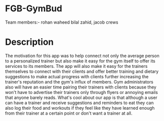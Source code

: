 # FGB-GymBud
Team members:- rohan waheed bilal zahid, jacob crews
# Description
The motivation for this app was to help connect not only the average person to a personalized trainer but also make it easy for the gym itself to offer its services to its members. The app will also make it easy for the trainers themselves to connect with their clients and offer better training and dietary suggestions to make actual progress with clients further increasing the trainer's reputation and the gym's influx of members. Gym administrators also will have an easier time pairing their trainers with clients because they won't have to advertise their trainers only through flyers or annoying emails that anyone barely reads. What's cool about our app is that although a user can have a trainer and receive suggestions and reminders to eat they can also log their food and workouts if they feel like they have learned enough from their trainer at a certain point or don't want a trainer at all.
